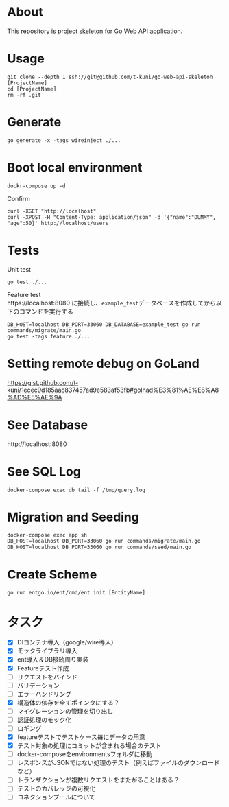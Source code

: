 # About

This repository is project skeleton for Go Web API application.

# Usage

```
git clone --depth 1 ssh://git@github.com/t-kuni/go-web-api-skeleton [ProjectName]
cd [ProjectName]
rm -rf .git 
```

# Generate 

```
go generate -x -tags wireinject ./...
```

# Boot local environment

```
dockr-compose up -d
```

Confirm

```
curl -XGET "http://localhost"
curl -XPOST -H "Content-Type: application/json" -d '{"name":"DUMMY", "age":50}' http://localhost/users
```

# Tests

Unit test

```
go test ./...
```

Feature test  
https://localhost:8080 に接続し、`example_test`データベースを作成してから以下のコマンドを実行する

```
DB_HOST=localhost DB_PORT=33060 DB_DATABASE=example_test go run commands/migrate/main.go
go test -tags feature ./...
```

# Setting remote debug on GoLand

https://gist.github.com/t-kuni/1ecec9d185aac837457ad9e583af53fb#golnad%E3%81%AE%E8%A8%AD%E5%AE%9A

# See Database

http://localhost:8080

# See SQL Log

```
docker-compose exec db tail -f /tmp/query.log
```

# Migration and Seeding

```
docker-compose exec app sh
DB_HOST=localhost DB_PORT=33060 go run commands/migrate/main.go
DB_HOST=localhost DB_PORT=33060 go run commands/seed/main.go
```

# Create Scheme

```
go run entgo.io/ent/cmd/ent init [EntityName]
```

# タスク

- [x] DIコンテナ導入（google/wire導入）
- [x] モックライブラリ導入
- [x] ent導入＆DB接続周り実装
- [x] Featureテスト作成
- [ ] リクエストをバインド
- [ ] バリデーション
- [ ] エラーハンドリング
- [x] 構造体の依存を全てポインタにする？
- [ ] マイグレーションの管理を切り出し
- [ ] 認証処理のモック化
- [ ] ロギング
- [x] featureテストでテストケース毎にデータの用意
- [x] テスト対象の処理にコミットが含まれる場合のテスト
- [ ] docker-composeをenvironmentsフォルダに移動
- [ ] レスポンスがJSONではない処理のテスト（例えばファイルのダウンロードなど）
- [ ] トランザクションが複数リクエストをまたがることはある？
- [ ] テストのカバレッジの可視化
- [ ] コネクションプールについて